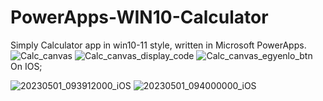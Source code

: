 # PowerApps-WIN10-Calculator
Simply Calculator app in win10-11 style, written in Microsoft PowerApps.
![Calc_canvas](https://user-images.githubusercontent.com/46298416/235436903-b5a3c175-13c2-4d00-8bcb-bf8524f45c67.jpg)
![Calc_canvas_display_code](https://user-images.githubusercontent.com/46298416/235436925-ca7be78c-4a17-4e79-82c9-3a9c2d6af50c.jpg)
![Calc_canvas_egyenlo_btn](https://user-images.githubusercontent.com/46298416/235436929-50123d14-b224-4aea-8ebb-2582f58c056d.jpg)
On IOS;

![20230501_093912000_iOS](https://user-images.githubusercontent.com/46298416/235437164-718c7baf-82ec-492c-a617-adc4ab239103.png)
![20230501_094000000_iOS](https://user-images.githubusercontent.com/46298416/235437369-460d1ddf-5d1c-41d7-87a5-cfbd31db4bf3.png)
